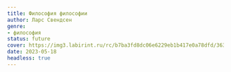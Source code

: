 ```yaml
---
title: Философия философии
author: Ларс Свендсен
genre:
- философия
status: future
cover: https://img3.labirint.ru/rc/b7ba3fd8dc06e6229eb1b417e0a78dfd/363x561q80/books64/630381/cover.jpg?1564076617
date: 2023-05-18
headless: true
---
```


